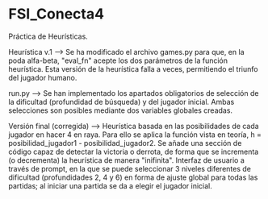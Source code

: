 # FSI_Conecta4
Práctica de Heurísticas.

Heurística v.1 --> Se ha modificado el archivo games.py para que, en la poda alfa-beta, "eval_fn" acepte los dos parámetros de la función heurística. Esta versión de la heurística falla a veces, permitiendo el triunfo del jugador humano.

run.py --> Se han implementado los apartados obligatorios de selección de la dificultad (profundidad de búsqueda) y del jugador inicial. Ambas selecciones son posibles mediante dos variables globales creadas.

Versión final (corregida) --> Heurística basada en las posibilidades de cada jugador en hacer 4 en raya. Para ello se aplica la función vista en teoría, h = posibilidad_jugador1 - posibilidad_jugador2. Se añade una sección de código capaz de detectar la victoria o derrota, de forma que se incrementa (o decrementa) la heurística de manera "inifinita". Interfaz de usuario a través de prompt, en la que se puede seleccionar 3 niveles diferentes de dificultad (profundidades 2, 4 y 6) en forma de ajuste global para todas las partidas; al iniciar una partida se da a elegir el jugador inicial.
